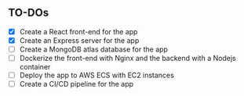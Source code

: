 ## TO-DOs

- [X] Create a React front-end for the app
- [X] Create an Express server for the app
- [ ] Create a MongoDB atlas database for the app
- [ ] Dockerize the front-end with Nginx and the backend with a Nodejs container
- [ ] Deploy the app to AWS ECS with EC2 instances
- [ ] Create a CI/CD pipeline for the app